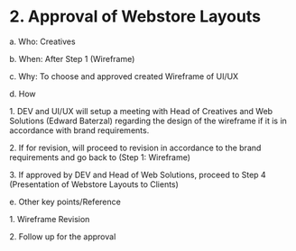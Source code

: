 # 2. Approval of Webstore Layouts

a.  Who: Creatives

b.  When: After Step 1 (Wireframe)

c.   Why: To choose and approved created Wireframe of UI/UX

&#x20;

&#x20;

d.    How

1\. DEV and UI/UX will setup a meeting with Head of Creatives and  Web Solutions (Edward Baterzal) regarding the design of the wireframe if it is in accordance with brand requirements.

2\. If for revision, will proceed to revision in accordance to the brand requirements and go back to (Step 1: Wireframe)

3\. If approved by DEV and Head of Web Solutions, proceed to Step 4 (Presentation of Webstore Layouts to Clients)

&#x20;

e.    Other key points/Reference

&#x20;      1\.  Wireframe Revision

&#x20;      2\. Follow up for the approval
